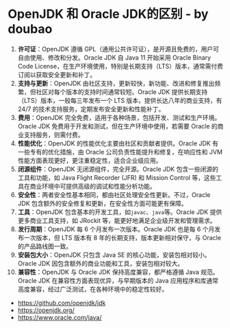 # OpenJDK 和 Oracle JDK的区别 - by doubao

1. **许可证**：OpenJDK 遵循 GPL（通用公共许可证），是开源且免费的，用户可自由使用、修改和分发。Oracle JDK 自 Java 11 开始采用 Oracle Binary Code License，在生产环境使用，特别是长期支持（LTS）版本，通常需付费订阅以获取安全更新和补丁。
2. **支持与更新**：OpenJDK 由社区支持，更新较快，新功能、改进和修复推出频繁，但社区对每个版本的支持时间通常较短。Oracle JDK 提供长期支持（LTS）版本，一般每三年发布一个 LTS 版本，提供长达八年的商业支持，有 24/7 的技术支持服务，定期发布安全更新和性能补丁。
3. **费用**：OpenJDK 完全免费，适用于各种场景，包括开发、测试和生产环境。Oracle JDK 免费用于开发和测试，但在生产环境中使用，若需要 Oracle 的商业支持服务，则需付费。
4. **性能优化**：OpenJDK 的性能优化主要由社区和贡献者提供。Oracle JDK 有一些专有的优化措施，由 Oracle 公司负责性能提升和修复，在响应性和 JVM 性能方面表现更好，更注重稳定性，适合企业级应用。
5. **闭源组件**：OpenJDK 无闭源组件，完全开源。Oracle JDK 包含一些闭源的工具和功能，如 Java Flight Recorder (JFR) 和 Mission Control 等，这些工具在商业环境中可提供高级的调试和性能分析功能。
6. **安全性**：两者安全性基本相同，都由社区处理安全性更新。不过，Oracle JDK 包含额外的安全修复和更新，在安全性方面可能更有保障。
7. **工具**：OpenJDK 包含基本的开发工具，如`javac`、`java`等。Oracle JDK 提供更多商业工具支持，如 JRockit 等，能更好地满足企业级开发和管理需求。
8. **发行周期**：OpenJDK 每 6 个月发布一次版本。Oracle JDK 也是每 6 个月发布一次版本，但 LTS 版本有 8 年的长期支持，版本更新相对保守，与 Oracle 的产品路线图一致。
9. **安装包大小**：OpenJDK 只包含 Java SE 的核心功能，安装包相对较小。Oracle JDK 因包含额外的商业功能和工具，安装包相对较大。
10. **兼容性**：OpenJDK 与 Oracle JDK 保持高度兼容，都严格遵循 Java 规范。Oracle JDK 在兼容性方面表现优异，与早期版本的 Java 应用程序和库通常高度兼容，经过广泛测试，在各种环境中的稳定性较好。


* https://github.com/openjdk/jdk
* https://openjdk.org/
* https://www.oracle.com/java/


